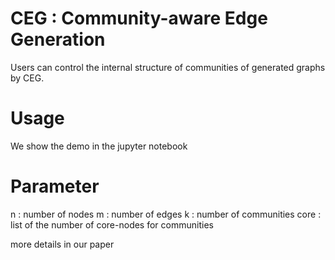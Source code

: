 # CEG : Community-aware Edge Generation
Users can control the internal structure of communities of generated graphs by CEG.

# Usage
We show the demo in the jupyter notebook

# Parameter
n : number of nodes    m : number of edges     k : number of communities       core : list of the number of core-nodes for communities 

more details in our paper


